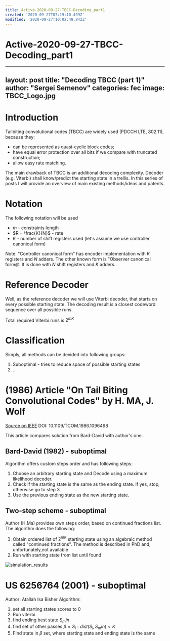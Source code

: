 ```yaml
---
title: Active-2020-09-27-TBCC-Decoding_part1
created: '2020-09-27T07:19:10.499Z'
modified: '2020-09-27T10:02:48.842Z'
---
```


# Active-2020-09-27-TBCC-Decoding_part1

---
layout: post
title: "Decoding TBCC (part 1)"
author: "Sergei Semenov"
categories: fec
image: TBCC_Logo.jpg
---

# Introduction
Tailbiting convolutional codes (TBCC) are widely used (PDCCH LTE, 802.11), because they:
* can be represented as quasi-cyclic block codes;
* have equal error protection over all bits if we compare with truncated construction;
* allow easy rate matching.

The main drawback of TBCC is an additional decoding complexity. Decoder (e.g. Viterbi) shall know/predict the starting state in a trellis. In this series of posts I will provide an overview of main existing methods/ideas and patents.

# Notation
The following notation will be used
* $m$ - constraints length
* $R = \frac{K}{N}$ - rate
* $K$ - number of shift registers used (let's assume we use controller canonical form)

 Note: "Controller canonical form" has encoder implementation with $K$ registers and $N$ adders. The other known form is "Observer canonical form@. It is done with $N$ shift registers and $K$ adders.

# Reference Decoder 
Well, as the reference decoder we will use Viterbi decoder, that starts on every possible starting state. The decoding result
is a closest codeword sequence over all possible runs.

Total required Viterbi runs is $2^{mK}$

# Classification
Simply, all methods can be devided into following groups:
1) Suboptimal - tries to reduce space of possible starting states
2) ...

# (1986) Article "On Tail Biting Convolutional Codes" by H. MA, J. Wolf 
[Source on IEEE](http://ieeexplore.ieee.org/document/1096498/)
DOI: 10.1109/TCOM.1986.1096498

This article compares solution from Bard-David with author's one. 
## Bard-David (1982) - suboptimal
Algorithm offers custom steps order and has following steps:
1. Choose an arbitrary starting state and Decode using a maximum likelihood decoder. 
2. Check if the starting state is the same as the ending state. If yes, stop, otherwise go to step 3.
3. Use the previous ending state as the new starting state.

## Two-step scheme - suboptimal
Author (H.Ma) provides own steps order, based on continued fractions list. The algorithm does the following:
1. Obtain ordered list of $2^{mK}$ starting state using an algebraic method called "continued fractions". The method is described in PhD and, unfortunately,not available
2. Run with starting state from list until found

![simulation_results](https://simonrus.github.io/about/assets/img/2020-09-27-TBCC-Decoding_part1_hma_simulation_results.png)

# US 6256764 (2001) - suboptimal 
Author: Atallah Isa Bisher
Algorithm:  
1. set all starting states scores to 0
2. Run viterbi
3. find ending best state $S_min$
4. find set of other passes $\beta = {S_i}: dist(S_i, S_min) < K$ 
5. Find state in $\beta$ set, where starting state and ending state is the same



